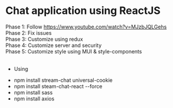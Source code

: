 # Chat application using ReactJS
Phase 1: Follow https://www.youtube.com/watch?v=MJzbJQLGehs<br/>
Phase 2: Fix issues<br/>
Phase 3: Customize using redux<br/>
Phase 4: Customize server and security<br/>
Phase 5: Customize style using MUI & style-components<br/>
<br/>
- Using<br/>
+ npm install stream-chat universal-cookie<br/>
+ npm install steam-chat-react --force<br/>
+ npm install sass<br/>
+ npm install axios<br/>